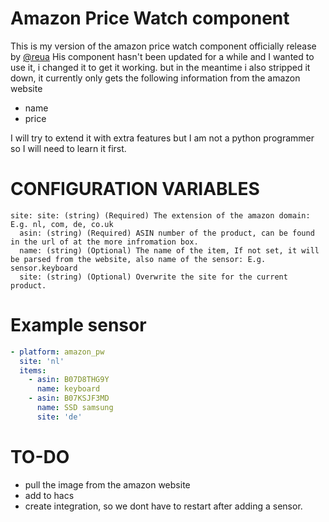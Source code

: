 # Amazon Price Watch component

This is my version of the amazon price watch component officially release by [@reua](https://github.com/reua/Home-Assistant-Configuration)
His component hasn't been updated for a while and I wanted to use it, i changed it to get it working. 
but in the meantime i also stripped it down, it currently only gets the following information from the amazon website

- name 
- price


I will try to extend it with extra features but I am not a python programmer so I will need to learn it first. 

# CONFIGURATION VARIABLES
```
site: site: (string) (Required) The extension of the amazon domain: E.g. nl, com, de, co.uk
  asin: (string) (Required) ASIN number of the product, can be found in the url of at the more infromation box.
  name: (string) (Optional) The name of the item, If not set, it will be parsed from the website, also name of the sensor: E.g. sensor.keyboard
  site: (string) (Optional) Overwrite the site for the current product.
```

# Example sensor
```yaml
- platform: amazon_pw
  site: 'nl'
  items:
    - asin: B07D8THG9Y
      name: keyboard
    - asin: B07KSJF3MD
      name: SSD samsung
      site: 'de'
```
# TO-DO

- pull the image from the amazon website
- add to hacs
- create integration, so we dont have to restart after adding a sensor.
